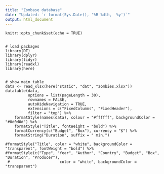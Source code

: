 ```yaml
---
title: "Zombase database"
date: "Updated: `r format(Sys.Date(), '%B %dth,  %y')`"
output: html_document
---
```


```{r setup, include=FALSE}
knitr::opts_chunk$set(echo = TRUE)
```

```{r echo=FALSE, message=FALSE, warning=FALSE, paged.print=FALSE}

# load packages
library(DT)
library(dplyr)
library(tidyr)
library(readxl)
library(here)
```

```{r echo=FALSE, message=FALSE, warning=FALSE, paged.print=FALSE}

# show main table
data <- read_xlsx(here("static", "dat", "zombies.xlsx"))
datatable(data,
		  options = list(pageLength = 30),
		  rownames = FALSE,
		  autoHideNavigation = TRUE,
		  extensions = c("FixedColumns", "FixedHeader"),
		  filter = "top") %>%
	formatStyle(names(data), colour = "#ffffff", backgroundColor = "#0d0d0d") %>%
	formatStyle("Title", fontWeight = "bold") %>%
	formatCurrency(c("Budget", "Box"), currency = "$") %>% 
	formatString("Duration", suffix = " min.") 

#formatStyle("Title", color = "white", backgroundColor = "transparent", fontWeight = "bold") %>%
#formatStyle(c("Type", "Year", "Author", "Country", "Budget", "Box", "Duration", "Producer"),
 #           			color = "white", backgroundColor = "transparent")
```
